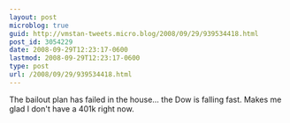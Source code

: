 ```yaml
---
layout: post
microblog: true
guid: http://vmstan-tweets.micro.blog/2008/09/29/939534418.html
post_id: 3054229
date: 2008-09-29T12:23:17-0600
lastmod: 2008-09-29T12:23:17-0600
type: post
url: /2008/09/29/939534418.html
---
```

The bailout plan has failed in the house... the Dow is falling fast. Makes me glad I don't have a 401k right now.
